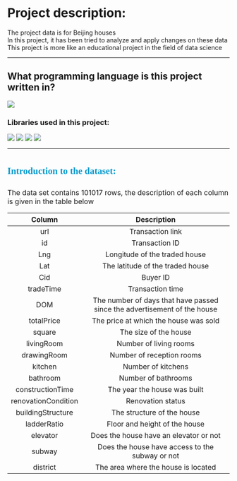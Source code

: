 # Project description:
The project data is for Beijing houses</br>
In this project, it has been tried to analyze and apply changes on these data</br>
This project is more like an educational project in the field of data science</br>

---

## What programming language is this project written in?
<img src = "https://img.shields.io/badge/Python-f39f37" />

### Libraries used in this project:
<img src = "https://img.shields.io/badge/Numpy-f39f37" /> <img src = "https://img.shields.io/badge/Pandas-f39f37" /> <img src = "https://img.shields.io/badge/Seaborn-f39f37" /> <img src = "https://img.shields.io/badge/Matplotlib-f39f37" />

---

<h2 style="line-height:200%;font-family:vazir;color:#0099cc">
<font color="#0099cc">
Introduction to the dataset:
</font>
</h2>

<p>
<font size=3>
The data set contains 101017 rows, the description of each column is given in the table below
</font>
</p>

<center>
<div>
<font size=3>
    
|Column|Description|
|:------:|:---:|
|url|Transaction link|
|id|Transaction ID|
|Lng|Longitude of the traded house|
|Lat|The latitude of the traded house|
|Cid|Buyer ID|
|tradeTime|Transaction time|
|DOM|The number of days that have passed since the advertisement of the house|
|totalPrice|The price at which the house was sold|
|square|The size of the house|
|livingRoom|Number of living rooms|
|drawingRoom|Number of reception rooms|
|kitchen|Number of kitchens|
|bathroom|Number of bathrooms|
|constructionTime|The year the house was built|
|renovationCondition|Renovation status|
|buildingStructure|The structure of the house|
|ladderRatio|Floor and height of the house|
|elevator|Does the house have an elevator or not|
|subway|Does the house have access to the subway or not|
|district|The area where the house is located|



